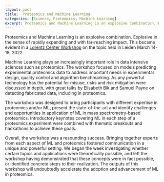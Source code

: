 ```yaml
---
layout: post
title:  Proteomics and Machine Learning
categories: [Science, Proteomics, Machine Learning]
excerpt: Proteomics and Machine Learning is an explosive combination. Explosive in the sense of rapidly expanding and with far-reaching impact.
---
```


Proteomics and Machine Learning is an explosive combination. Explosive in the sense of rapidly expanding and with far-reaching impact. This became evident in a [Lorentz Center Workshop](https://www.lorentzcenter.nl/proteomics-and-machine-learning.html) on the topic held in Leiden March 14-18, 2022. 

Machine Learning plays an increasingly important role in data intensive sciences such as proteomics. The workshop focused on models predicting experimental proteomics data to address important needs in experimental design, quality control and algorithm benchmarking. As any powerful technology has the potential for misuse, risks and risk mitigation were discussed in depth, with great talks by Elisabeth Bik and Samuel Payne on detecting fabricated data, including in proteomics.

The workshop was designed to bring participants with different expertise in proteomics and/or ML, present the state-of-the-art and identify challenges and opportunities in application of ML in mass spectrometry-based proteomics. Introductory keynotes covering ML in each step of a proteomics experiment were combined with thematic breakouts and hackathons to achieve these goals.

Overall, the workshop was a resounding success. Bringing together experts from each aspect of ML and proteomics fostered communication in a unique and powerful setting. We began the week investigating whether certain topics and applications were theoretically possible, and left the workshop having demonstrated that these concepts were in fact possible, or identified concrete steps to their realization. The outputs of this workshop will undoubtedly accelerate the adoption and advancement of ML in proteomics.
&nbsp;  
&nbsp;  
&nbsp;  
